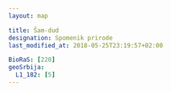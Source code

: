 ```yaml
---
layout: map

title: Šam-dud
designation: Spomenik prirode
last_modified_at: 2018-05-25T23:19:57+02:00

BioRaS: [220]
geoSrbija:
  L1_182: [5]
---
```

